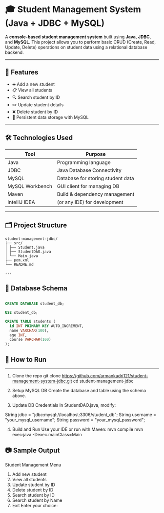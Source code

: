 # 🎓 Student Management System (Java + JDBC + MySQL)

A **console-based student management system** built using **Java**, **JDBC**, and **MySQL**. This project allows you to perform basic CRUD (Create, Read, Update, Delete) operations on student data using a relational database backend.

---

## 📌 Features

- ➕ Add a new student  
- 📋 View all students  
- 🔍 Search student by ID  
- ✏️ Update student details  
- ❌ Delete student by ID  
- 💾 Persistent data storage with MySQL

---

## 🛠 Technologies Used

| Tool          | Purpose                         |
|---------------|----------------------------------|
| Java          | Programming language             |
| JDBC          | Java Database Connectivity       |
| MySQL         | Database for storing student data|
| MySQL Workbench | GUI client for managing DB     |
| Maven         | Build & dependency management    |
| IntelliJ IDEA | (or any IDE) for development     |

---

## 🗂️ Project Structure

```
student-management-jdbc/
├── src/
│ ├── Student.java
│ ├── StudentDAO.java
│ └── Main.java
├── pom.xml
└── README.md

---

```

## 🧱 Database Schema

```sql

CREATE DATABASE student_db;

USE student_db;

CREATE TABLE students (
  id INT PRIMARY KEY AUTO_INCREMENT,
  name VARCHAR(100),
  age INT,
  course VARCHAR(100)
);

```

## 🚀 How to Run

---

1. Clone the repo
git clone https://github.com/armankadri121/student-management-system-jdbc.git
cd student-management-jdbc

2. Setup MySQL DB
Create the database and table using the schema above.

3. Update DB Credentials
In StudentDAO.java, modify:

String jdbc = "jdbc:mysql://localhost:3306/student_db";
String username = "your_mysql_username";
String password = "your_mysql_password";

4. Build and Run
Use your IDE or run with Maven:
mvn compile
mvn exec:java -Dexec.mainClass=Main


## 📷 Sample Output
Student Management Menu
1. Add new student
2. View all students
3. Update student by ID
4. Delete student by ID
5. Search student by ID
6. Search student by Name
0. Exit
Enter your choice:





